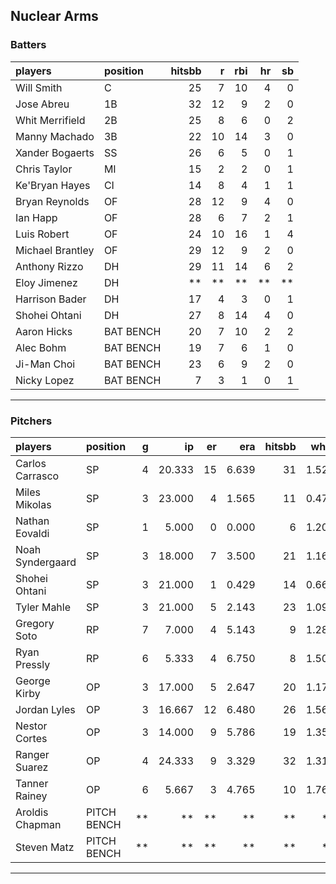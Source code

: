 ## Nuclear Arms

### Batters

 
|players          |position  | hitsbb|  r| rbi| hr| sb| 
|:----------------|:---------|------:|--:|---:|--:|--:| 
|Will Smith       |C         |     25|  7|  10|  4|  0| 
|Jose Abreu       |1B        |     32| 12|   9|  2|  0| 
|Whit Merrifield  |2B        |     25|  8|   6|  0|  2| 
|Manny Machado    |3B        |     22| 10|  14|  3|  0| 
|Xander Bogaerts  |SS        |     26|  6|   5|  0|  1| 
|Chris Taylor     |MI        |     15|  2|   2|  0|  1| 
|Ke'Bryan Hayes   |CI        |     14|  8|   4|  1|  1| 
|Bryan Reynolds   |OF        |     28| 12|   9|  4|  0| 
|Ian Happ         |OF        |     28|  6|   7|  2|  1| 
|Luis Robert      |OF        |     24| 10|  16|  1|  4| 
|Michael Brantley |OF        |     29| 12|   9|  2|  0| 
|Anthony Rizzo    |DH        |     29| 11|  14|  6|  2| 
|Eloy Jimenez     |DH        |     **| **|  **| **| **| 
|Harrison Bader   |DH        |     17|  4|   3|  0|  1| 
|Shohei Ohtani    |DH        |     27|  8|  14|  4|  0| 
|Aaron Hicks      |BAT BENCH |     20|  7|  10|  2|  2| 
|Alec Bohm        |BAT BENCH |     19|  7|   6|  1|  0| 
|Ji-Man Choi      |BAT BENCH |     23|  6|   9|  2|  0| 
|Nicky Lopez      |BAT BENCH |      7|  3|   1|  0|  1| 

* * *

### Pitchers

 
|players          |position    |  g|     ip| er|   era| hitsbb|  whip| so|  w| sv| 
|:----------------|:-----------|--:|------:|--:|-----:|------:|-----:|--:|--:|--:| 
|Carlos Carrasco  |SP          |  4| 20.333| 15| 6.639|     31| 1.525| 26|  2|  0| 
|Miles Mikolas    |SP          |  3| 23.000|  4| 1.565|     11| 0.478| 18|  1|  0| 
|Nathan Eovaldi   |SP          |  1|  5.000|  0| 0.000|      6| 1.200|  5|  1|  0| 
|Noah Syndergaard |SP          |  3| 18.000|  7| 3.500|     21| 1.167| 13|  0|  0| 
|Shohei Ohtani    |SP          |  3| 21.000|  1| 0.429|     14| 0.667| 25|  3|  0| 
|Tyler Mahle      |SP          |  3| 21.000|  5| 2.143|     23| 1.095| 26|  0|  0| 
|Gregory Soto     |RP          |  7|  7.000|  4| 5.143|      9| 1.286| 10|  0|  3| 
|Ryan Pressly     |RP          |  6|  5.333|  4| 6.750|      8| 1.500|  5|  0|  4| 
|George Kirby     |OP          |  3| 17.000|  5| 2.647|     20| 1.176| 16|  1|  0| 
|Jordan Lyles     |OP          |  3| 16.667| 12| 6.480|     26| 1.560| 12|  1|  0| 
|Nestor Cortes    |OP          |  3| 14.000|  9| 5.786|     19| 1.357| 10|  1|  0| 
|Ranger Suarez    |OP          |  4| 24.333|  9| 3.329|     32| 1.315| 15|  2|  0| 
|Tanner Rainey    |OP          |  6|  5.667|  3| 4.765|     10| 1.765|  8|  0|  2| 
|Aroldis Chapman  |PITCH BENCH | **|     **| **|    **|     **|    **| **| **| **| 
|Steven Matz      |PITCH BENCH | **|     **| **|    **|     **|    **| **| **| **| 


* * *


